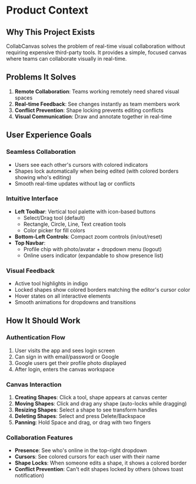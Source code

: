 # Product Context

## Why This Project Exists
CollabCanvas solves the problem of real-time visual collaboration without requiring expensive third-party tools. It provides a simple, focused canvas where teams can collaborate visually in real-time.

## Problems It Solves
1. **Remote Collaboration**: Teams working remotely need shared visual spaces
2. **Real-time Feedback**: See changes instantly as team members work
3. **Conflict Prevention**: Shape locking prevents editing conflicts
4. **Visual Communication**: Draw and annotate together in real-time

## User Experience Goals

### Seamless Collaboration
- Users see each other's cursors with colored indicators
- Shapes lock automatically when being edited (with colored borders showing who's editing)
- Smooth real-time updates without lag or conflicts

### Intuitive Interface
- **Left Toolbar**: Vertical tool palette with icon-based buttons
  - Select/Drag tool (default)
  - Rectangle, Circle, Line, Text creation tools
  - Color picker for fill colors
- **Bottom-Left Controls**: Compact zoom controls (in/out/reset)
- **Top Navbar**: 
  - Profile chip with photo/avatar + dropdown menu (logout)
  - Online users indicator (expandable to show presence list)

### Visual Feedback
- Active tool highlights in indigo
- Locked shapes show colored borders matching the editor's cursor color
- Hover states on all interactive elements
- Smooth animations for dropdowns and transitions

## How It Should Work

### Authentication Flow
1. User visits the app and sees login screen
2. Can sign in with email/password or Google
3. Google users get their profile photo displayed
4. After login, enters the canvas workspace

### Canvas Interaction
1. **Creating Shapes**: Click a tool, shape appears at canvas center
2. **Moving Shapes**: Click and drag any shape (auto-locks while dragging)
3. **Resizing Shapes**: Select a shape to see transform handles
4. **Deleting Shapes**: Select and press Delete/Backspace
5. **Panning**: Hold Space and drag, or drag with two fingers

### Collaboration Features
- **Presence**: See who's online in the top-right dropdown
- **Cursors**: See colored cursors for each user with their name
- **Shape Locks**: When someone edits a shape, it shows a colored border
- **Conflict Prevention**: Can't edit shapes locked by others (shows toast notification)

